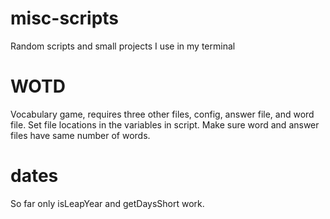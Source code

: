 # misc-scripts
Random scripts and small projects I use in my terminal
# WOTD
Vocabulary game, requires three other files, config, answer file, and word file. Set file locations in the variables in script. Make sure word and answer files have same number of words.
# dates
So far only isLeapYear and getDaysShort work.
